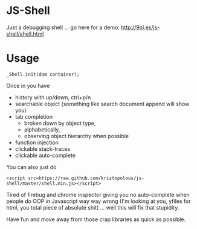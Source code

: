 # JS-Shell
Just a debugging shell ... go here for a demo: http://9ol.es/js-shell/shell.html

# Usage

    _Shell.init(dom container);

Once in you have 

 * history with up/down, ctrl+p/n
 * searchable object (something like search document append will show you)
 * tab completion 
   * broken down by object type, 
   * alphabetically, 
   * observing object hierarchy when possible
 * function injection
 * clickable stack-traces
 * clickable auto-complete

You can also just do

    <script src=https://raw.github.com/kristopolous/js-shell/master/shell.min.js></script>

Tired of firebug and chrome inspector giving you no auto-complete when people do OOP in Javascript way way wrong (I'm looking at you, yfiles for html, you total piece of absolute shit) ... well this will fix that stupidity.

Have fun and move away from those crap libraries as quick as possible.
